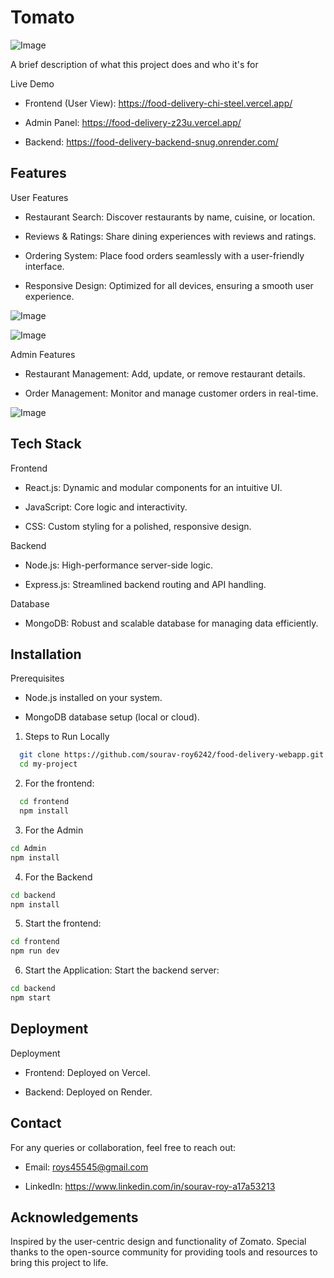 
# Tomato
![Image](https://github.com/user-attachments/assets/26be2eb0-fca5-4ad0-a45e-7ecc7cddfed9)


A brief description of what this project does and who it's for

Live Demo

* Frontend (User View): https://food-delivery-chi-steel.vercel.app/

* Admin Panel: https://food-delivery-z23u.vercel.app/

* Backend: https://food-delivery-backend-snug.onrender.com/


## Features
User Features

* Restaurant Search: Discover restaurants by name, cuisine, or location.

+ Reviews & Ratings: Share dining experiences with reviews and ratings.

+ Ordering System: Place food orders seamlessly with a user-friendly interface.

* Responsive Design: Optimized for all devices, ensuring a smooth user experience.

![Image](https://github.com/user-attachments/assets/1e374a83-4da4-4eff-b30f-a75aabd46d87)

![Image](https://github.com/user-attachments/assets/cf377b50-a9cc-4114-b8f4-0a18efc67be1)


Admin Features

* Restaurant Management: Add, update, or remove restaurant details.

* Order Management: Monitor and manage customer orders in real-time.

![Image](https://github.com/user-attachments/assets/a5e98e7a-28e1-466e-aa08-3374bfec56ea)

## Tech Stack

Frontend

* React.js: Dynamic and modular components for an intuitive UI.

* JavaScript: Core logic and interactivity.

* CSS: Custom styling for a polished, responsive design.



Backend

* Node.js: High-performance server-side logic.

* Express.js: Streamlined backend routing and API handling.


Database

* MongoDB: Robust and scalable database for managing data efficiently.


## Installation

Prerequisites

* Node.js installed on your system.

* MongoDB database setup (local or cloud).
 
1. Steps to Run Locally
```bash
  git clone https://github.com/sourav-roy6242/food-delivery-webapp.git
  cd my-project
```
2. For the frontend:
```bash
  cd frontend
  npm install
```
3. For the Admin
```bash
cd Admin
npm install
```
4. For the Backend
```bash
cd backend
npm install 
```
5. Start the frontend:
```bash
cd frontend
npm run dev 
```
6. Start the Application:
Start the backend server:
```bash
cd backend
npm start
```

    
## Deployment

Deployment

* Frontend: Deployed on Vercel.

* Backend: Deployed on Render.


## Contact


For any queries or collaboration, feel free to reach out:

* Email: roys45545@gmail.com

* LinkedIn: https://www.linkedin.com/in/sourav-roy-a17a53213
## Acknowledgements

Inspired by the user-centric design and functionality of Zomato. Special thanks to the open-source community for providing tools and resources to bring this project to life.


